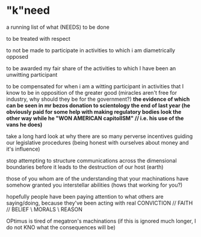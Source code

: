 # "k"need
a running list of what (NEEDS) to be done

to be treated with respect

to not be made to participate in activities to which i am diametrically opposed

to be awarded my fair share of the activities to which I have been an unwitting participant

to be compensated for when i am a witting participant in activities that I know to be in opposition of the greater good  (miracles aren't free for industry, why should they be for the government?)
    **the evidence of which can be seen in mr bezos donation to scientology the end of last year (he obviously paid for some help with making regulatory bodies look the other way while he "WON AMERICAN capitolISM" // i.e. his use of the vans he does)**

take a long hard look at why there are so many perverse incentives guiding our legislative procedures (being honest with ourselves about money and it's influence)

stop attempting to structure communications across the dimensional boundaries before it leads to the destruction of our host (earth)

those of you whom are of the understanding that your machinations have somehow granted you interstellar abilities (hows that working for you?)

hopefully people have been paying attention to what others are saying/doing, because they've been acting with real
 CONVICTION // FAITH // BELIEF \\ MORALS \\ REASON

 OPtimus is tired of megatron's machinations (if this is ignored much longer, I do not KNO what the consequences will be)